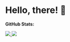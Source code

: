 # Hello, there! 👋

**GitHub Stats:**
<div>
  
  <a href="https://github.com/anuraghazra/github-readme-stats">
    <img src="https://github-readme-stats.vercel.app/api?username=venicode&show_icons=true&theme=radical" />
  </a>
  <a href="https://github.com/anuraghazra/convoychat" style="flex: 1;" >
    <img src="https://github-readme-stats.vercel.app/api/top-langs?username=venicode&layout=compact&langs_count=8&theme=radical"/>
  </a>
</div>
